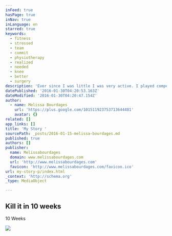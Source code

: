 ```yaml
---
inFeed: true
hasPage: true
inNav: true
inLanguage: en
starred: true
keywords:
  - fitness
  - stressed
  - team
  - commit
  - physiotherapy
  - realized
  - needed
  - knee
  - better
  - surgery
description: 'Ever since I was little I was very active. I played competitive sports and loved being part of a team. When I graduated from University I got an office job. My fitness levels started to decline and my stress levels continued to elevate.   I was constantly tired, less happy and got sick frequently. All tests said I was a healthy individual, so doctors concluded the cause was STRESS! My doctor ordered me to do 30 minutes of physical activity a day - something that used to be a regular part of my life.  Many times I tried to get back into a fitness routine and fell short every time - without a team, I was hopeless. I started playing recreational soccer, but I had a long way to go. Sadly I had another setback, I tore my ACL. I couldn’t do much in terms of fitness for 6 months. I had reconstructive knee surgery and a year long recovery. I did 6 months of physiotherapy and managed to regain a lot of my strength but was still not 100%.   My knee surgery hit me hard, I lost a lot of muscle tone and it made me feel weak. It made me realize I needed to take control of my own life. In order to do that I needed to eat better, exercise more and create a better me. I realized what I needed to do, but how was I going to motivate myself to finally do it.  I needed a team, a support system. So I signed up and joined a great team - where we are all committed to health and fitness, both improving our own and that of others. Since joining a team and starting a challenge, I have worked out everyday, been less stressed and am feeling great. I am finally committed to a better me!Are you ready to commit to a happier and healthier you? What’s your story? I want to hear :-)'
datePublished: '2016-01-30T04:20:53.163Z'
dateModified: '2016-01-30T04:20:47.154Z'
author:
  - name: Melissa Bourdages
    url: 'https://plus.google.com/101511923753713644481'
    avatar: {}
related: []
app_links: []
title: 'My Story '
sourcePath: _posts/2016-01-15-melissa-bourdages.md
published: true
authors: []
publisher:
  name: Melissabourdages
  domain: www.melissabourdages.com
  url: 'http://www.melissabourdages.com'
  favicon: 'http://www.melissabourdages.com/favicon.ico'
url: my-story-p/index.html
_context: 'http://schema.org'
_type: MediaObject

---
```

<article style=""><h1>Kill it in 10 weeks</h1><p>10 Weeks</p><img src="https://s3-us-west-2.amazonaws.com/the-grid-img/p/626208011ad1fd431ff67bbc5d4045d9b4bb7563.jpg" /></article>